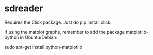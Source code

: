 # sdreader

Requires the Click package. Just do pip install click.

If using the matplot graphs, remember to add the package matplotlib-python
in Ubuntu/Debian:

sudo apt-get install python-matplotlib
